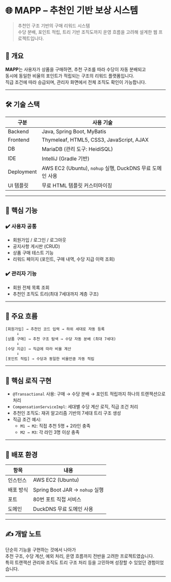# 🌐 MAPP – 추천인 기반 보상 시스템

> 추천인 구조 기반의 구매 리워드 시스템  
> 수당 분배, 포인트 적립, 트리 기반 조직도까지 운영 흐름을 고려해 설계한 웹 프로젝트입니다.



## 📌 개요

**MAPP**는 사용자가 상품을 구매하면, 추천 구조를 따라 수당이 자동 분배되고  
동시에 동일한 비율의 포인트가 적립되는 구조의 리워드 플랫폼입니다.  
직급 조건에 따라 승급되며, 관리자 화면에서 전체 조직도 확인이 가능합니다.

---

## 🛠️ 기술 스택

| 구분         | 사용 기술 |
|--------------|-----------|
| Backend      | Java, Spring Boot, MyBatis |
| Frontend     | Thymeleaf, HTML5, CSS3, JavaScript, AJAX |
| DB           | MariaDB (관리 도구: HeidiSQL) |
| IDE          | IntelliJ (Gradle 기반) |
| Deployment   | AWS EC2 (Ubuntu), `nohup` 실행, DuckDNS 무료 도메인 사용 |
| UI 템플릿     | 무료 HTML 템플릿 커스터마이징 |

---

## 🔑 핵심 기능

### ✔️ 사용자 공통
- 회원가입 / 로그인 / 로그아웃
- 공지사항 게시판 (CRUD)
- 상품 구매 테스트 기능
- 리워드 페이지 (포인트, 구매 내역, 수당 지급 이력 조회)

### ✔️ 관리자 기능
- 회원 전체 목록 조회
- 추천인 조직도 트리(최대 7세대까지 계층 구조)

---

## 🔄 주요 흐름

```text
[회원가입] → 추천인 코드 입력 → 하위 세대로 자동 등록  
     ↓  
[상품 구매] → 추천 구조 탐색 → 수당 자동 분배 (최대 7세대)  
     ↓  
[수당 지급] → 직급에 따라 비율 계산  
     ↓  
[포인트 적립] → 수당과 동일한 비율만큼 자동 적립
```

---

## 📐 핵심 로직 구현

- `@Transactional` 사용: 구매 → 수당 분배 → 포인트 적립까지 하나의 트랜잭션으로 처리
- `CompensationServiceImpl`: 세대별 수당 계산 로직, 직급 조건 처리
- 추천인 조직도: 재귀 알고리즘 기반의 7세대 트리 구조 생성
- 직급 조건 예시:  
  - `M1 → M2`: 직접 추천 5명 + 2라인 충족  
  - `M2 → M3`: 각 라인 3명 이상 충족

---

## 🚀 배포 환경

| 항목 | 내용 |
|------|------|
| 인스턴스 | AWS EC2 (Ubuntu) |
| 배포 방식 | Spring Boot JAR → `nohup` 실행 |
| 포트 | 80번 포트 직접 서비스 |
| 도메인 | DuckDNS 무료 도메인 사용 |

---

## ✍️ 개발 노트

단순히 기능을 구현하는 것에서 나아가  
추천 구조, 수당 계산, 예외 처리, 운영 흐름까지 전반을 고려한 프로젝트였습니다.  
특히 트랜잭션 관리와 조직도 트리 구조 처리 등을 고민하며 성장할 수 있었던 경험이었습니다.

---
